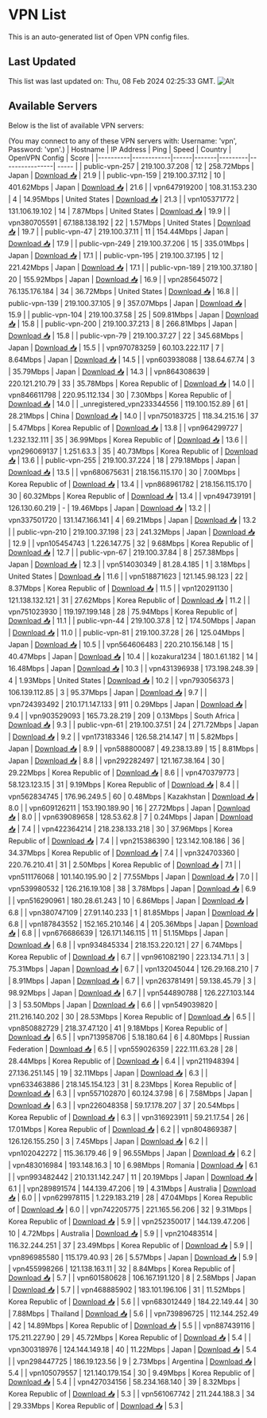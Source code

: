 # VPN List

This is an auto-generated list of Open VPN config files.

## Last Updated

This list was last updated on: Thu, 08 Feb 2024 02:25:33 GMT.
![Alt](https://repobeats.axiom.co/api/embed/186b98318ef1479477931607c1ad7d823f12451f.svg "Repobeats analytics image")

## Available Servers

Below is the list of available VPN servers:

(You may connect to any of these VPN servers with: Username: 'vpn', Password: 'vpn'.)
| Hostname | IP Address | Ping | Speed | Country | OpenVPN Config | Score |
|----------|------------|------|-------|---------|----------------| ----- |
| public-vpn-257 | 219.100.37.208 | 12 | 258.72Mbps | Japan | [Download 📥](./configs/server_0_JP.ovpn) | 21.9 |
| public-vpn-159 | 219.100.37.112 | 10 | 401.62Mbps | Japan | [Download 📥](./configs/server_1_JP.ovpn) | 21.6 |
| vpn647919200 | 108.31.153.230 | 4 | 14.95Mbps | United States | [Download 📥](./configs/server_2_US.ovpn) | 21.3 |
| vpn105371772 | 131.106.19.102 | 14 | 7.87Mbps | United States | [Download 📥](./configs/server_3_US.ovpn) | 19.9 |
| vpn380705591 | 67.188.138.192 | 22 | 1.57Mbps | United States | [Download 📥](./configs/server_4_US.ovpn) | 19.7 |
| public-vpn-47 | 219.100.37.11 | 11 | 154.44Mbps | Japan | [Download 📥](./configs/server_5_JP.ovpn) | 17.9 |
| public-vpn-249 | 219.100.37.206 | 15 | 335.01Mbps | Japan | [Download 📥](./configs/server_6_JP.ovpn) | 17.1 |
| public-vpn-195 | 219.100.37.195 | 12 | 221.42Mbps | Japan | [Download 📥](./configs/server_7_JP.ovpn) | 17.1 |
| public-vpn-189 | 219.100.37.180 | 20 | 155.92Mbps | Japan | [Download 📥](./configs/server_8_JP.ovpn) | 16.9 |
| vpn285645072 | 76.135.176.184 | 34 | 36.72Mbps | United States | [Download 📥](./configs/server_9_US.ovpn) | 16.8 |
| public-vpn-139 | 219.100.37.105 | 9 | 357.07Mbps | Japan | [Download 📥](./configs/server_10_JP.ovpn) | 15.9 |
| public-vpn-104 | 219.100.37.58 | 25 | 509.81Mbps | Japan | [Download 📥](./configs/server_11_JP.ovpn) | 15.8 |
| public-vpn-200 | 219.100.37.213 | 8 | 266.81Mbps | Japan | [Download 📥](./configs/server_12_JP.ovpn) | 15.8 |
| public-vpn-79 | 219.100.37.27 | 22 | 345.68Mbps | Japan | [Download 📥](./configs/server_13_JP.ovpn) | 15.5 |
| vpn970783259 | 60.103.222.117 | 7 | 8.64Mbps | Japan | [Download 📥](./configs/server_14_JP.ovpn) | 14.5 |
| vpn603938088 | 138.64.67.74 | 3 | 35.79Mbps | Japan | [Download 📥](./configs/server_15_JP.ovpn) | 14.3 |
| vpn864308639 | 220.121.210.79 | 33 | 35.78Mbps | Korea Republic of | [Download 📥](./configs/server_16_KR.ovpn) | 14.0 |
| vpn846611798 | 220.95.112.134 | 30 | 7.30Mbps | Korea Republic of | [Download 📥](./configs/server_17_KR.ovpn) | 14.0 |
| _unregistered_vpn233344556 | 119.100.152.89 | 61 | 28.21Mbps | China | [Download 📥](./configs/server_18_CN.ovpn) | 14.0 |
| vpn750183725 | 118.34.215.16 | 37 | 5.47Mbps | Korea Republic of | [Download 📥](./configs/server_19_KR.ovpn) | 13.8 |
| vpn964299727 | 1.232.132.111 | 35 | 36.99Mbps | Korea Republic of | [Download 📥](./configs/server_20_KR.ovpn) | 13.6 |
| vpn296069137 | 1.251.63.3 | 35 | 40.73Mbps | Korea Republic of | [Download 📥](./configs/server_21_KR.ovpn) | 13.6 |
| public-vpn-255 | 219.100.37.224 | 18 | 279.18Mbps | Japan | [Download 📥](./configs/server_22_JP.ovpn) | 13.5 |
| vpn680675631 | 218.156.115.170 | 30 | 7.00Mbps | Korea Republic of | [Download 📥](./configs/server_23_KR.ovpn) | 13.4 |
| vpn868961782 | 218.156.115.170 | 30 | 60.32Mbps | Korea Republic of | [Download 📥](./configs/server_24_KR.ovpn) | 13.4 |
| vpn494739191 | 126.130.60.219 | - | 19.46Mbps | Japan | [Download 📥](./configs/server_25_JP.ovpn) | 13.2 |
| vpn337501720 | 131.147.166.141 | 4 | 69.21Mbps | Japan | [Download 📥](./configs/server_26_JP.ovpn) | 13.2 |
| public-vpn-210 | 219.100.37.198 | 23 | 241.32Mbps | Japan | [Download 📥](./configs/server_27_JP.ovpn) | 12.9 |
| vpn105454743 | 1.226.147.75 | 32 | 9.68Mbps | Korea Republic of | [Download 📥](./configs/server_28_KR.ovpn) | 12.7 |
| public-vpn-67 | 219.100.37.84 | 8 | 257.38Mbps | Japan | [Download 📥](./configs/server_29_JP.ovpn) | 12.3 |
| vpn514030349 | 81.28.4.185 | 1 | 3.18Mbps | United States | [Download 📥](./configs/server_30_US.ovpn) | 11.6 |
| vpn518871623 | 121.145.98.123 | 22 | 8.37Mbps | Korea Republic of | [Download 📥](./configs/server_31_KR.ovpn) | 11.5 |
| vpn120291130 | 121.138.132.121 | 31 | 27.62Mbps | Korea Republic of | [Download 📥](./configs/server_32_KR.ovpn) | 11.2 |
| vpn751023930 | 119.197.199.148 | 28 | 75.94Mbps | Korea Republic of | [Download 📥](./configs/server_33_KR.ovpn) | 11.1 |
| public-vpn-44 | 219.100.37.8 | 12 | 174.50Mbps | Japan | [Download 📥](./configs/server_34_JP.ovpn) | 11.0 |
| public-vpn-81 | 219.100.37.28 | 26 | 125.04Mbps | Japan | [Download 📥](./configs/server_35_JP.ovpn) | 10.5 |
| vpn564606483 | 220.210.156.148 | 15 | 40.47Mbps | Japan | [Download 📥](./configs/server_36_JP.ovpn) | 10.4 |
| kozakura1234 | 180.1.61.182 | 14 | 16.48Mbps | Japan | [Download 📥](./configs/server_37_JP.ovpn) | 10.3 |
| vpn431396938 | 173.198.248.39 | 4 | 1.93Mbps | United States | [Download 📥](./configs/server_38_US.ovpn) | 10.2 |
| vpn793056373 | 106.139.112.85 | 3 | 95.37Mbps | Japan | [Download 📥](./configs/server_39_JP.ovpn) | 9.7 |
| vpn724393492 | 210.171.147.133 | 911 | 0.29Mbps | Japan | [Download 📥](./configs/server_40_JP.ovpn) | 9.4 |
| vpn903529093 | 165.73.28.219 | 209 | 0.13Mbps | South Africa | [Download 📥](./configs/server_41_ZA.ovpn) | 9.3 |
| public-vpn-61 | 219.100.37.51 | 24 | 271.72Mbps | Japan | [Download 📥](./configs/server_42_JP.ovpn) | 9.2 |
| vpn173183346 | 126.58.214.147 | 11 | 5.82Mbps | Japan | [Download 📥](./configs/server_43_JP.ovpn) | 8.9 |
| vpn588800087 | 49.238.13.89 | 15 | 8.81Mbps | Japan | [Download 📥](./configs/server_44_JP.ovpn) | 8.8 |
| vpn292282497 | 121.167.38.164 | 30 | 29.22Mbps | Korea Republic of | [Download 📥](./configs/server_45_KR.ovpn) | 8.6 |
| vpn470379773 | 58.123.123.15 | 31 | 9.19Mbps | Korea Republic of | [Download 📥](./configs/server_46_KR.ovpn) | 8.4 |
| vpn562834745 | 176.96.249.5 | 60 | 0.48Mbps | Kazakhstan | [Download 📥](./configs/server_47_KZ.ovpn) | 8.0 |
| vpn609126211 | 153.190.189.90 | 16 | 27.72Mbps | Japan | [Download 📥](./configs/server_48_JP.ovpn) | 8.0 |
| vpn639089658 | 128.53.62.8 | 7 | 0.24Mbps | Japan | [Download 📥](./configs/server_49_JP.ovpn) | 7.4 |
| vpn422364214 | 218.238.133.218 | 30 | 37.96Mbps | Korea Republic of | [Download 📥](./configs/server_50_KR.ovpn) | 7.4 |
| vpn215386390 | 123.142.108.186 | 36 | 34.37Mbps | Korea Republic of | [Download 📥](./configs/server_51_KR.ovpn) | 7.4 |
| vpn324703360 | 220.76.210.41 | 31 | 2.50Mbps | Korea Republic of | [Download 📥](./configs/server_52_KR.ovpn) | 7.1 |
| vpn511176068 | 101.140.195.90 | 2 | 77.55Mbps | Japan | [Download 📥](./configs/server_53_JP.ovpn) | 7.0 |
| vpn539980532 | 126.216.19.108 | 38 | 3.78Mbps | Japan | [Download 📥](./configs/server_54_JP.ovpn) | 6.9 |
| vpn516290961 | 180.28.61.243 | 10 | 6.86Mbps | Japan | [Download 📥](./configs/server_55_JP.ovpn) | 6.8 |
| vpn380747109 | 27.91.140.233 | 1 | 81.85Mbps | Japan | [Download 📥](./configs/server_56_JP.ovpn) | 6.8 |
| vpn187843552 | 152.165.210.146 | 4 | 205.36Mbps | Japan | [Download 📥](./configs/server_57_JP.ovpn) | 6.8 |
| vpn676686639 | 126.171.146.115 | 11 | 51.15Mbps | Japan | [Download 📥](./configs/server_58_JP.ovpn) | 6.8 |
| vpn934845334 | 218.153.220.121 | 27 | 6.74Mbps | Korea Republic of | [Download 📥](./configs/server_59_KR.ovpn) | 6.7 |
| vpn961082190 | 223.134.71.1 | 3 | 75.31Mbps | Japan | [Download 📥](./configs/server_60_JP.ovpn) | 6.7 |
| vpn132045044 | 126.29.168.210 | 7 | 8.91Mbps | Japan | [Download 📥](./configs/server_61_JP.ovpn) | 6.7 |
| vpn263781491 | 59.138.45.79 | 3 | 98.92Mbps | Japan | [Download 📥](./configs/server_62_JP.ovpn) | 6.7 |
| vpn544890788 | 126.227.103.144 | 3 | 53.50Mbps | Japan | [Download 📥](./configs/server_63_JP.ovpn) | 6.6 |
| vpn549039820 | 211.216.140.202 | 30 | 28.53Mbps | Korea Republic of | [Download 📥](./configs/server_64_KR.ovpn) | 6.5 |
| vpn850882729 | 218.37.47.120 | 41 | 9.18Mbps | Korea Republic of | [Download 📥](./configs/server_65_KR.ovpn) | 6.5 |
| vpn713958706 | 5.18.180.64 | 6 | 4.80Mbps | Russian Federation | [Download 📥](./configs/server_66_RU.ovpn) | 6.5 |
| vpn559026359 | 222.111.63.28 | 28 | 28.44Mbps | Korea Republic of | [Download 📥](./configs/server_67_KR.ovpn) | 6.4 |
| vpn211948394 | 27.136.251.145 | 19 | 32.11Mbps | Japan | [Download 📥](./configs/server_68_JP.ovpn) | 6.3 |
| vpn633463886 | 218.145.154.123 | 31 | 8.23Mbps | Korea Republic of | [Download 📥](./configs/server_69_KR.ovpn) | 6.3 |
| vpn557102870 | 60.124.37.98 | 6 | 7.58Mbps | Japan | [Download 📥](./configs/server_70_JP.ovpn) | 6.3 |
| vpn226048358 | 59.17.178.207 | 37 | 20.54Mbps | Korea Republic of | [Download 📥](./configs/server_71_KR.ovpn) | 6.3 |
| vpn316923911 | 59.21.17.54 | 26 | 17.01Mbps | Korea Republic of | [Download 📥](./configs/server_72_KR.ovpn) | 6.2 |
| vpn804869387 | 126.126.155.250 | 3 | 7.45Mbps | Japan | [Download 📥](./configs/server_73_JP.ovpn) | 6.2 |
| vpn102042272 | 115.36.179.46 | 9 | 96.55Mbps | Japan | [Download 📥](./configs/server_74_JP.ovpn) | 6.2 |
| vpn483016984 | 193.148.16.3 | 10 | 6.98Mbps | Romania | [Download 📥](./configs/server_75_RO.ovpn) | 6.1 |
| vpn993482442 | 210.131.142.247 | 11 | 20.19Mbps | Japan | [Download 📥](./configs/server_76_JP.ovpn) | 6.1 |
| vpn289891574 | 144.139.47.206 | 19 | 4.31Mbps | Australia | [Download 📥](./configs/server_77_AU.ovpn) | 6.0 |
| vpn629978115 | 1.229.183.219 | 28 | 47.04Mbps | Korea Republic of | [Download 📥](./configs/server_78_KR.ovpn) | 6.0 |
| vpn742205775 | 221.165.56.206 | 32 | 9.31Mbps | Korea Republic of | [Download 📥](./configs/server_79_KR.ovpn) | 5.9 |
| vpn252350017 | 144.139.47.206 | 10 | 4.72Mbps | Australia | [Download 📥](./configs/server_80_AU.ovpn) | 5.9 |
| vpn210483514 | 116.32.244.251 | 37 | 23.49Mbps | Korea Republic of | [Download 📥](./configs/server_81_KR.ovpn) | 5.9 |
| vpn896985580 | 115.179.40.93 | 26 | 5.57Mbps | Japan | [Download 📥](./configs/server_82_JP.ovpn) | 5.9 |
| vpn455998266 | 121.138.163.11 | 32 | 8.84Mbps | Korea Republic of | [Download 📥](./configs/server_83_KR.ovpn) | 5.7 |
| vpn601580628 | 106.167.191.120 | 8 | 2.58Mbps | Japan | [Download 📥](./configs/server_84_JP.ovpn) | 5.7 |
| vpn468885902 | 183.101.196.106 | 31 | 11.52Mbps | Korea Republic of | [Download 📥](./configs/server_85_KR.ovpn) | 5.6 |
| vpn683012449 | 184.22.149.44 | 30 | 7.88Mbps | Thailand | [Download 📥](./configs/server_86_TH.ovpn) | 5.6 |
| vpn739896725 | 112.144.252.49 | 42 | 14.89Mbps | Korea Republic of | [Download 📥](./configs/server_87_KR.ovpn) | 5.5 |
| vpn887439116 | 175.211.227.90 | 29 | 45.72Mbps | Korea Republic of | [Download 📥](./configs/server_88_KR.ovpn) | 5.4 |
| vpn300318976 | 124.144.149.18 | 40 | 11.22Mbps | Japan | [Download 📥](./configs/server_89_JP.ovpn) | 5.4 |
| vpn298447725 | 186.19.123.56 | 9 | 2.73Mbps | Argentina | [Download 📥](./configs/server_90_AR.ovpn) | 5.4 |
| vpn105079557 | 121.140.179.154 | 30 | 9.49Mbps | Korea Republic of | [Download 📥](./configs/server_91_KR.ovpn) | 5.4 |
| vpn427034156 | 58.234.168.140 | 39 | 8.32Mbps | Korea Republic of | [Download 📥](./configs/server_92_KR.ovpn) | 5.3 |
| vpn561067742 | 211.244.188.3 | 34 | 29.33Mbps | Korea Republic of | [Download 📥](./configs/server_93_KR.ovpn) | 5.3 |
